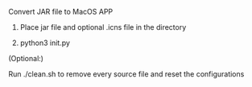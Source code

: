 Convert JAR file to MacOS APP

1. Place jar file and optional .icns file in the directory

2. python3 init.py


(Optional:)

Run ./clean.sh to remove every source file and reset the configurations
